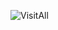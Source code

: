 ![VisitAll](https://github.com/guvzan/VisitCard/assets/55750045/556ec169-02fc-40f9-8790-672e1dedb232)
